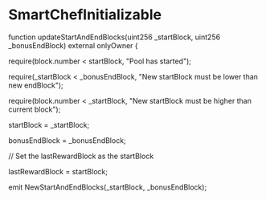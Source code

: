 # SmartChefInitializable

function updateStartAndEndBlocks(uint256 \_startBlock, uint256 \_bonusEndBlock) external onlyOwner {

require(block.number < startBlock, "Pool has started");

require(\_startBlock < \_bonusEndBlock, "New startBlock must be lower than new endBlock");

require(block.number < \_startBlock, "New startBlock must be higher than current block");

startBlock = \_startBlock;

bonusEndBlock = \_bonusEndBlock;

// Set the lastRewardBlock as the startBlock

lastRewardBlock = startBlock;

emit NewStartAndEndBlocks(\_startBlock, \_bonusEndBlock);
